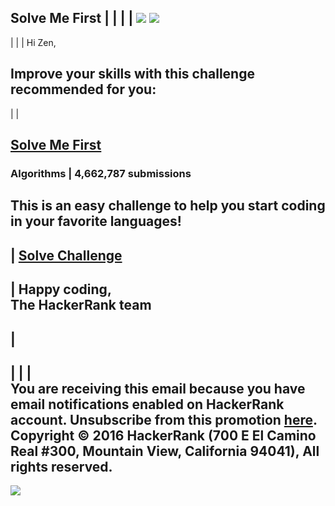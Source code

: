 Solve Me First  |  |  |  |  ![](https://info.hackerrank.com/rs/487-WAY-049/images/Logo_Cursor_798px-01.png) ![](https://www.hackerrank.com/signature.png?d=M0pITmdxYlRKREFnTkVXd2dQRURYdHdRb0N2VnptemZKbjFJQzNJMWdYcWZrRHV3UXZVR0hCdnN6RHBqdSs4ZXlCcGxkcVYrQ0JCUnFOUTcveFJBMWk1UzUvb3c2STkxbVNtQUdoY1p0WE1yUTRBbWVrMHAzakF5eVRDSWp5YnZIVm9ZZXZMaU8ya3NFQkd2c25CYWIvSW90VVBVZFprWk9BTlpFWG0xZ0h0OThkL20yalZTT2xTTEFwd3FtL1h4bytUdGdwY0pqVVdWbldnelJ3SjBtZz09LS13Zm41Ti9ZeHBlcEtKazZ5RFJXQmFRPT0=--7c1e004f9d311a64e20821b12ca41c35310e0b04)  
---  
|  |  |  Hi Zen,   
  
Improve your skills with this challenge recommended for you:   
---  
|  | 

##  [**Solve Me First**](http://email.postmaster.hackerrankmail.com/c/eJx0kt2O4joMx58m3DFKnNppLnpxJNTXQG7iQAWhqA0zZ_bpV4HOwI52b_8fjn9uY-eJGDbSGQfWe-eM3xy7xoNLvkGy4pB40ElTSGiGIAk0xc3YgYZGt6Y1ZND4NwbCATma4Nl4CqrR12kpmZci89uRw0nmmS-nzOP5LUx5c-6OpVyV_U9Br6D_-Ph4SdWEgp5v5aigf-j7WeI4SyjK9mG6FPm_KLur8_ZF8vXMRZ4RoLU0RmV3RNZ5UEAn-VR2h6k1BlpvUksBERM61gFdtMn61oY4OK1ZkgIqY5alcL4quzMOGkDyxlZjUnZ3JwCsDFgp8O8cCP19zed2VSn7MnM41f43D-BPIjT7r-3xFaomX4wKVqXkonMx6IablgiHELUxrU0QRJJLmqIjQMv30p8vrUPRPL3bbRWHIek0kHOx1WSHGECsi4I8UNIa8V4p0z1bj7JUYb3Lepl_3gahD0c-n-VykGUVlun8Ltss2zTOS3kM628l7wPnK4-Hy0PafRe3s4QpZ7lELuP0sIFqI0scb3nNS8V6MZfpNgdZTdLbyJ_bryc2c_er8OUAVqtGH75_3NL9_EKb9w5-BwAA__-47wSs "Solve solve-me-first!")

###  Algorithms | 4,662,787 submissions 

This is an easy challenge to help you start coding in your favorite languages!   
---  
|  [Solve Challenge](http://email.postmaster.hackerrankmail.com/c/eJx0kt2O4joMx58m3DFKnNppLnpxJNTXQG7iQAWhqA0zZ_bpV4HOwI52b_8fjn9uY-eJGDbSGQfWe-eM3xy7xoNLvkGy4pB40ElTSGiGIAk0xc3YgYZGt6Y1ZND4NwbCATma4Nl4CqrR12kpmZci89uRw0nmmS-nzOP5LUx5c-6OpVyV_U9Br6D_-Ph4SdWEgp5v5aigf-j7WeI4SyjK9mG6FPm_KLur8_ZF8vXMRZ4RoLU0RmV3RNZ5UEAn-VR2h6k1BlpvUksBERM61gFdtMn61oY4OK1ZkgIqY5alcL4quzMOGkDyxlZjUnZ3JwCsDFgp8O8cCP19zed2VSn7MnM41f43D-BPIjT7r-3xFaomX4wKVqXkonMx6IablgiHELUxrU0QRJJLmqIjQMv30p8vrUPRPL3bbRWHIek0kHOx1WSHGECsi4I8UNIa8V4p0z1bj7JUYb3Lepl_3gahD0c-n-VykGUVlun8Ltss2zTOS3kM628l7wPnK4-Hy0PafRe3s4QpZ7lELuP0sIFqI0scb3nNS8V6MZfpNgdZTdLbyJ_bryc2c_er8OUAVqtGH75_3NL9_EKb9w5-BwAA__-47wSs "Solve solve-me-first!")  
---  
|  Happy coding,  
The HackerRank team  
---  
|   
---  
|  |  |    
You are receiving this email because you have email notifications enabled on HackerRank account. Unsubscribe from this promotion [here](http://email.postmaster.hackerrankmail.com/c/eJx0U8uO2zAM_BrluBApUY-DDwUC_4ZBvTZGnnCUbtuvL-Q4iTdob_YMh-QM7dR5Yxg3uQOLyntrwW92nUeXIztnHbIyJXAqHnXxPscYmOJm7FCilg4cGCDwH4yGAnGC6Bm8iULLy_laj3ytefrYcdznaeLT_sjj4SOej5tDt6v1ItQPgb3A_uvra1XVKgT2fKs7gf0dH6acxinHKlQfz6eaf1Whtq3fUPPxcuCaXyVoFtGYhNoao6xHgWaffwu1peIA0HkozkQiKmRZRrJJFeWdiilYKTkXgaaOx3ytfLwItQWLGsl4UI04C7WdHSA1D9Rc0L99EPbzmq_tGlKHOnHcN_3TD9K7I4LhsT2tTbXKFdGMNajYZG2KUrN2xlCISQI4VTDmXGyRJlmDpHgWfZ-0NCV4cbfbAoZQZAnG2uSkUSFFzMqmTBxMkZJoltTzXLuE8ohlCea_0dDjzPPj-6nnPqt42oDb6XoLw2E87e-ib6l8z-WZTINZZTCYdELDRVuW5EuG6IC8C9lBNLqApbQIX6e_y9fnp6ffxtzfCft5s2ucxpAXTM3mhscSc8DaYkFJzMlJC1YqB5QhBqm9BLYFQ1Da0qOryYux9ShzmXIZVoR7MrcVek9iM3V_Kp8-UUmh5efzF6zd-7e2-dnh3wAAAP__8_YyoA). Copyright © 2016 HackerRank (700 E El Camino Real #300, Mountain View, California 94041), All rights reserved.  
---  
![](http://email.postmaster.hackerrankmail.com/o/eJw8yMEOgyAMANCvkaNpKxR74FtMBaZGUYNkh339sstuLy8FYVYyOaCnQcR7FLMG59iLJ0ySB50BRozORiROAq-Z0WyBgCyMOCKjQ-mV2M1OE0ZRFI6dhft6WtGn5dqvGvdcq5570e3o41VMDZ-m50IDdBaWf7fw49RyuQ9teXJo3oG-AQAA___oKDHO)
